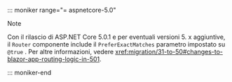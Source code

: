 ::: moniker range="= aspnetcore-5.0"

> [!NOTE]
> Con il rilascio di ASP.NET Core 5.0.1 e per eventuali versioni 5. x aggiuntive, il `Router` componente include il `PreferExactMatches` parametro impostato su `@true` . Per altre informazioni, vedere <xref:migration/31-to-50#changes-to-blazor-app-routing-logic-in-501>.

::: moniker-end
